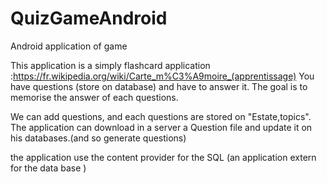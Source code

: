 # QuizGameAndroid

Android application of game

This application is a simply flashcard application :https://fr.wikipedia.org/wiki/Carte_m%C3%A9moire_(apprentissage)
You have questions (store on database) and have to answer it.
The goal is to memorise the answer of each questions.

We can add questions, and each questions are stored on "Estate,topics".
The application can download in a server a Question file and update it on his databases.(and so generate questions)


the application use the content provider for the SQL (an application extern for the data base )

